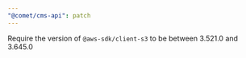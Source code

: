 ```yaml
---
"@comet/cms-api": patch
---
```


Require the version of `@aws-sdk/client-s3` to be between 3.521.0 and 3.645.0
